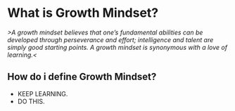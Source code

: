 # What is Growth Mindset? 
*>A growth mindset believes that one’s fundamental abilities can be developed through perseverance and effort; intelligence and talent are simply good starting points. A growth mindset is synonymous with a love of learning.<*
## How do i define Growth Mindset?

* KEEP LEARNING.
* DO THIS.

######
